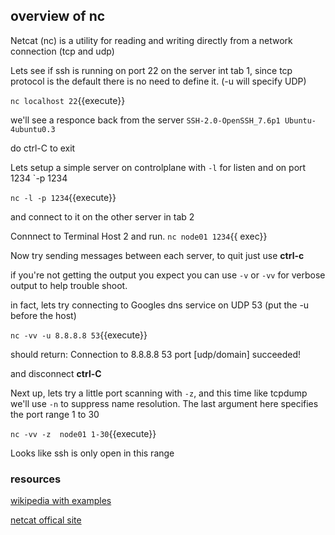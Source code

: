 ## overview of nc

Netcat (nc) is a utility for reading and writing directly from a network connection (tcp and udp)

Lets see if ssh is running on port 22 on the server int tab 1, since tcp protocol is the default there is no need to define it. (-u will specify UDP)

`nc localhost 22`{{execute}}

we'll see a responce back from the server `SSH-2.0-OpenSSH_7.6p1 Ubuntu-4ubuntu0.3` 

do ctrl-C to exit


Lets setup a simple server on controlplane with `-l` for listen and on port 1234 `-p 1234

`nc -l -p 1234`{{execute}}

and connect to it on the other server in tab 2

Connnect to Terminal Host 2 and run.
`nc node01 1234`{{ exec}}

Now try sending messages between each server, to quit just use **ctrl-c**

if you're not getting the output you expect you can use `-v` or `-vv` for verbose output to help trouble shoot.

in fact, lets try connecting to Googles dns service on UDP 53 (put the -u before the host)

`nc -vv -u 8.8.8.8 53`{{execute}}

should return: Connection to 8.8.8.8 53 port [udp/domain] succeeded!

and disconnect **ctrl-C**

Next up, lets try a little port scanning with `-z`, and this time like tcpdump we'll use `-n` to suppress name resolution. The last argument here specifies the port range 1 to 30

`nc -vv -z  node01 1-30`{{execute}}

Looks like ssh is only open in this range


### resources

[wikipedia with examples](https://en.wikipedia.org/wiki/Netcat)

[netcat offical site](http://nc110.sourceforge.net/)
